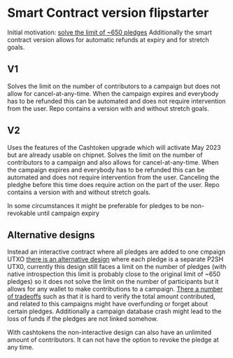 # Smart Contract version flipstarter

Initial motivation: [solve the limit of ~650 pledges](https://bitcoincashresearch.org/t/p2sh-assurance-contract/720)
Additionally the smart contract version allows for automatic refunds at expiry and for stretch goals.

## V1

Solves the limit on the number of contributors to a campaign but does not allow for cancel-at-any-time.
When the campaign expires and everybody has to be refunded this can be automated and does not require intervention from the user.
Repo contains a version with and without stretch goals.

## V2

Uses the features of the Cashtoken upgrade which will activate May 2023 but are already usable on chipnet.
Solves the limit on the number of contributors to a campaign and also allows for cancel-at-any-time.
When the campaign expires and everybody has to be refunded this can be automated and does not require intervention from the user.
Canceling the pledghe before this time does require action on the part of the user.
Repo contains a version with and without stretch goals.

In some circumstances it might be preferable for pledges to be non-revokable until campaign expiry

## Alternative designs

Instead an interactive contract where all pledges are added to one cmpaign UTXO [there is an alternative design](https://read.cash/@emergent_reasons/flipstarter-research-a-simple-smart-contract-for-assurance-payments-884697fc) where each pledge is a separate P2SH UTX0, currently this design still faces a limit on the number of pledges (with native introspection this limit is probably close to the original limit of ~650 pledges) so it does not solve the limit on the number of participants but it allows for any wallet to make contributions to a campaign. [There a number of tradeoffs](https://bitcoincashresearch.org/t/p2sh-assurance-contract/720/19?u=mathieug) such as that it is hard to verify the total amount contributed, and related to this campaigns might have overfunding or forget about certain pledges. Additionally a campaign database crash might lead to the loss of funds if the pledges are not linked somehow.

With cashtokens the non-interactive design can also have an unlimited amount of contributors. It can not have the option to revoke the pledge at any time.  